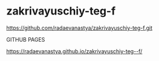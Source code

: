 # zakrivayuschiy-teg-f

https://github.com/radaevanastya/zakrivayuschiy-teg-f.git

GITHUB PAGES

https://radaevanastya.github.io/zakrivayuschiy-teg--f/
